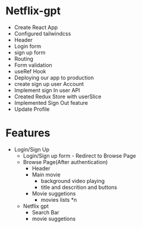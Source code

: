 
# Netflix-gpt
- Create React App
- Configured tailwindcss 
- Header
- Login form
- sign up form
- Routing
- Form validation
- useRef Hook
- Deploying our app to production
- create sign up user Account
- Implement sign In user API
- Created Redux Store with userSlice
- Implemented Sign Out feature
- Update Profile


# Features
- Login/Sign Up
     - Login/Sign up form
      - Redirect to Browse Page
  - Browse Page(After authentication)
      - Header
      - Main movie
          - background video playing
          - title and descrition and buttons
      - Movie suggetions 
         - movies lists *n
  - Netflix gpt
      - Search Bar
      - movie suggetions
        
